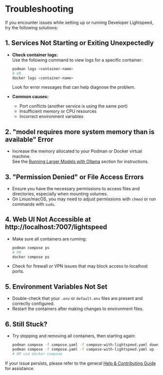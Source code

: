 # Troubleshooting

If you encounter issues while setting up or running Developer Lightspeed, try the following solutions:

## 1. Services Not Starting or Exiting Unexpectedly

- **Check container logs:**  
  Use the following command to view logs for a specific container:
  ```bash
  podman logs <container-name>
  # OR
  docker logs <container-name>
  ```
  Look for error messages that can help diagnose the problem.

- **Common causes:**
  - Port conflicts (another service is using the same port)
  - Insufficient memory or CPU resources
  - Incorrect environment variables

## 2. "model requires more system memory than is available" Error

- Increase the memory allocated to your Podman or Docker virtual machine.  
  See the [Running Larger Models with Ollama](#running-larger-models-with-ollama) section for instructions.

## 3. "Permission Denied" or File Access Errors

- Ensure you have the necessary permissions to access files and directories, especially when mounting volumes.
- On Linux/macOS, you may need to adjust permissions with `chmod` or run commands with `sudo`.

## 4. Web UI Not Accessible at http://localhost:7007/lightspeed

- Make sure all containers are running:
  ```bash
  podman compose ps
  # OR
  docker compose ps
  ```
- Check for firewall or VPN issues that may block access to localhost ports.

## 5. Environment Variables Not Set

- Double-check that your `.env` or `default.env` files are present and correctly configured.
- Restart the containers after making changes to environment files.

## 6. Still Stuck?

- Try stopping and removing all containers, then starting again:
  ```bash
  podman compose -f compose.yaml -f compose-with-lightspeed.yaml down -v
  podman compose -f compose.yaml -f compose-with-lightspeed.yaml up -d
  # OR use docker compose
  ```

If your issue persists, please refer to the general [Help & Contributing Guide](../help-and-contrib.md) for assistance.
